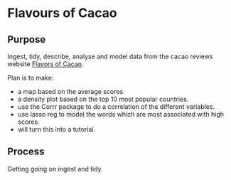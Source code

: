 # Flavours of Cacao

## Purpose

Ingest, tidy, describe, analyse and model data from the cacao reviews website [Flavors of Cacao](http://flavorsofcacao.com/chocolate_database.html).

Plan is to make:

- a map based on the average scores
- a density plot based on the top 10 most popular countries. 
- use the Corrr package to do a correlation of the different variables. 
- use lasso reg to model the words which are most associated with high scores.
- will turn this into a tutorial.

## Process

Getting going on ingest and tidy.
